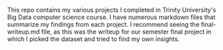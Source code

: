 This repo contains my various projects I completed in Trinity University's Big Data computer science course. I have numerous markdown files that summarize my findings from each project. I recommend seeing the final-writeup.md file, as this was the writeup for our semester final project in which I picked the dataset and tried to find my own insights.
